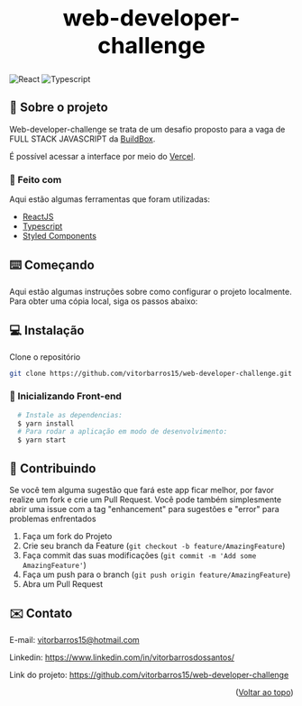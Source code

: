 <div id="top"></div>
<h1 align="center" style="color: black; font-weight: bold; font-size: 40px">
web-developer-challenge
</h1>
<div style="display: row">
  <img src="https://img.shields.io/badge/-ReactJs-61DAFB?logo=react&logoColor=white&style=for-the-badge" alt="React">
  <img src="https://img.shields.io/badge/TypeScript-007ACC?style=for-the-badge&logo=typescript&logoColor=white" alt="Typescript">
</div>

<div id="sobre-o-projeto"> </div>

## 📝 Sobre o projeto

Web-developer-challenge se trata de um desafio proposto para a vaga de FULL STACK JAVASCRIPT da [BuildBox](https://buildbox.com.br/).


É possível acessar a interface por meio do [Vercel](https://buildbox-web-developer-challenge.vercel.app/).


<div id="feito-com"> </div>

### 🔨 Feito com

Aqui estão algumas ferramentas que foram utilizadas:

* [ReactJS](https://react.dev/)
* [Typescript](https://www.typescriptlang.org/)
* [Styled Components](https://styled-components.com/)

<div id="comecando"> </div>

<!-- GETTING STARTED -->
## ⌨️ Começando

Aqui estão algumas instruções sobre como configurar o projeto localmente. Para obter uma cópia local, siga os passos abaixo:

<div id="instalacao"> </div>

## 💻 Instalação

Clone o repositório
```sh
git clone https://github.com/vitorbarros15/web-developer-challenge.git
```

### 📱 Inicializando Front-end
```bash
  # Instale as dependencias:
  $ yarn install
  # Para rodar a aplicação em modo de desenvolvimento:
  $ yarn start
```

<div id="exemplos-de-uso"> </div>


<div id="estrutura-de-arquivos"> </div>

<div id="contribuindo"> </div>

<!-- CONTRIBUTING -->
## 🤝 Contribuindo

Se você tem alguma sugestão que fará este app ficar melhor, por favor realize um fork e crie um Pull Request. Você pode também simplesmente abrir uma issue com a tag "enhancement" para sugestões e "error" para problemas enfrentados

1. Faça um fork do Projeto
2. Crie seu branch da Feature (`git checkout -b feature/AmazingFeature`)
3. Faça commit das suas modificações (`git commit -m 'Add some AmazingFeature'`)
4. Faça um push para o branch (`git push origin feature/AmazingFeature`)
5. Abra um Pull Request

<div id="contato"> </div>

<!-- CONTACT -->
## ✉️ Contato

E-mail: vitorbarros15@hotmail.com

Linkedin: https://www.linkedin.com/in/vitorbarrosdossantos/

Link do projeto: https://github.com/vitorbarros15/web-developer-challenge


<p align="right">(<a href="#top">Voltar ao topo</a>)</p>


